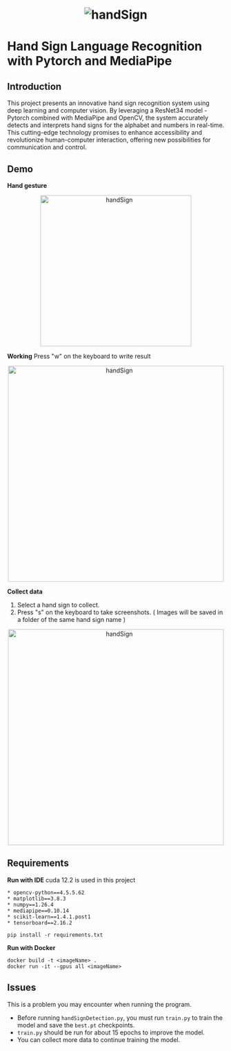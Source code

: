 
<h1 align="center">
<img src="https://github.com/user-attachments/assets/ceffbe1c-a0b2-4426-a145-ca3b00256676" alt="handSign">
</h1>

# Hand Sign Language Recognition with Pytorch and MediaPipe

## Introduction 

This project presents an innovative hand sign recognition system using deep learning and computer vision. By leveraging a ResNet34 model - Pytorch combined with MediaPipe and OpenCV, the system accurately detects and interprets hand signs for the alphabet and numbers in real-time. This cutting-edge technology promises to enhance accessibility and revolutionize human-computer interaction, offering new possibilities for communication and control.

## Demo
**Hand gesture**
<p align="center">
<img src="https://github.com/user-attachments/assets/5ae4c991-08b1-40c1-8ae3-2f1bd7075008"  height="350" alt="handSign">
</p>

**Working**
Press "w" on the keyboard to write result
<p align="center">
<img src="https://github.com/user-attachments/assets/6eb1b2ef-d8e7-45c4-be79-25a701b35a4e" height= "500" alt="handSign">
</p>

**Collect data**
1. Select a hand sign to collect.
2. Press "s" on the keyboard to take screenshots.
( Images will be saved in a folder of the same hand sign name )
<p align="center">
<img src="https://github.com/user-attachments/assets/e6c702f7-2f50-466e-9620-fd3019ac3ed4"   height= "500"  alt="handSign">
</p>

## Requirements
**Run with IDE**
cuda 12.2 is used in this project
```
* opencv-python==4.5.5.62
* matplotlib==3.8.3
* numpy==1.26.4
* mediapipe==0.10.14
* scikit-learn==1.4.1.post1
* tensorboard==2.16.2
```
```
pip install -r requirements.txt
```
**Run with Docker**
```
docker build -t <imageName> .
docker run -it --gpus all <imageName>
```
## Issues 
This is a problem you may encounter when running the program.
-   Before running `handSignDetection.py`, you must run `train.py` to train the model and save the `best.pt` checkpoints.
-   `train.py` should be run for about 15 epochs to improve the model.
-   You can collect more data to continue training the model.
